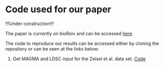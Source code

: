 # Code used for our paper

!!!Under construction!!!

The paper is currently on bioRxiv and can be accessed [here](https://www.biorxiv.org/content/10.1101/528463v1)

The code to reproduce our results can be accessed either by cloning the repository or can be seen at the links below:

1) Get MAGMA and LDSC input for the Zeisel et al. data set. [Code](Code_Paper/Code_Zeisel/get_Zeisel_input.md)

